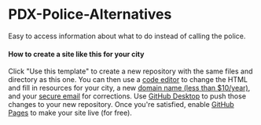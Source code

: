 # PDX-Police-Alternatives
Easy to access information about what to do instead of calling the police.

#### How to create a site like this for your city
Click "Use this template" to create a new repository with the same files and directory as this one. You can then use a [code editor](https://www.atom.io) to change the HTML and fill in resources for your city, a new [domain name (less than $10/year)](https://www.porkbun.com), and your [secure email](https://www.protonmail.com) for corrections. Use [GitHub Desktop](https://desktop.github.com/) to push those changes to your new repository. Once you're satisfied, enable [GitHub Pages](https://pages.github.com/) to make your site live (for free).
